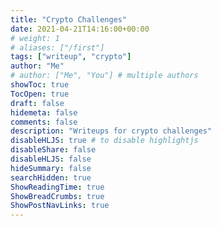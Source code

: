 ```yaml
---
title: "Crypto Challenges"
date: 2021-04-21T14:16:00+00:00
# weight: 1
# aliases: ["/first"]
tags: ["writeup", "crypto"]
author: "Me"
# author: ["Me", "You"] # multiple authors
showToc: true
TocOpen: true
draft: false
hidemeta: false
comments: false
description: "Writeups for crypto challenges"
disableHLJS: true # to disable highlightjs
disableShare: false
disableHLJS: false
hideSummary: false
searchHidden: true
ShowReadingTime: true
ShowBreadCrumbs: true
ShowPostNavLinks: true
---
```


